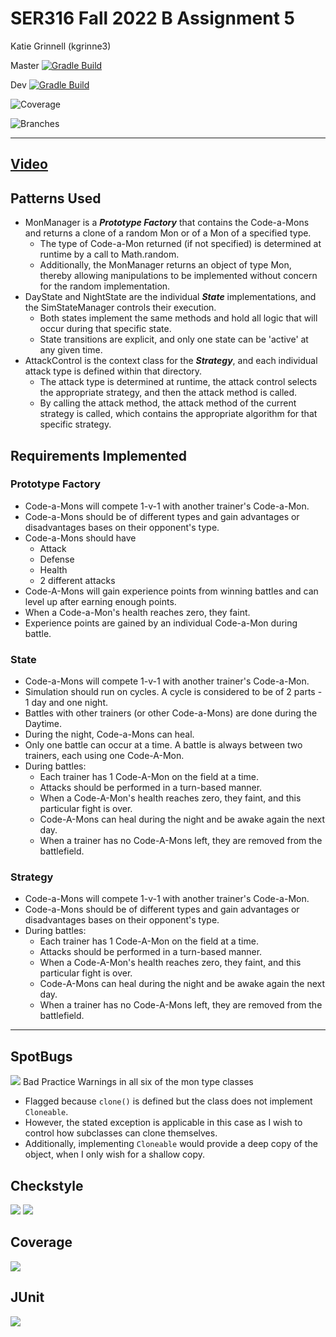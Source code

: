 # SER316 Fall 2022 B Assignment 5

Katie Grinnell (kgrinne3)

Master [![Gradle Build](https://github.com/kgrinne3/assign5/actions/workflows/gradleBuild.yml/badge.svg?branch=master)](https://github.com/kgrinne3/assign5/actions/workflows/gradleBuild.yml)

Dev [![Gradle Build](https://github.com/kgrinne3/assign5/actions/workflows/gradleBuild.yml/badge.svg?branch=dev)](https://github.com/kgrinne3/assign5/actions/workflows/gradleBuild.yml)

![Coverage](.github/badges/jacoco.svg)

![Branches](.github/badges/branches.svg)

 ---

## [Video](https://youtu.be/NdrwHHNXEO8)
## Patterns Used
 - MonManager is a **_Prototype Factory_** that contains the Code-a-Mons and returns a clone of a random Mon or of a Mon of a specified type. 
   - The type of Code-a-Mon returned (if not specified) is determined at runtime by a call to Math.random.
   - Additionally, the MonManager returns an object of type Mon, thereby allowing manipulations to be implemented without concern for the random implementation.
 - DayState and NightState are the individual **_State_** implementations, and the SimStateManager controls their execution. 
   - Both states implement the same methods and hold all logic that will occur during that specific state. 
   - State transitions are explicit, and only one state can be 'active' at any given time. 
 - AttackControl is the context class for the **_Strategy_**, and each individual attack type is defined within that directory. 
   - The attack type is determined at runtime, the attack control selects the appropriate strategy, and then the attack method is called.
   - By calling the attack method, the attack method of the current strategy is called, which contains the appropriate algorithm for that specific strategy. 

## Requirements Implemented

### Prototype Factory
 - Code-a-Mons will compete 1-v-1 with another trainer's Code-a-Mon.
 - Code-a-Mons should be of different types and gain advantages or disadvantages bases on their opponent's type.
 - Code-a-Mons should have 
   - Attack 
   - Defense
   - Health
   - 2 different attacks
 - Code-A-Mons will gain experience points from winning battles and can level up after earning enough points.
 - When a Code-a-Mon's health reaches zero, they faint. 
 - Experience points are gained by an individual Code-a-Mon during battle.
### State
- Code-a-Mons will compete 1-v-1 with another trainer's Code-a-Mon.
- Simulation should run on cycles. A cycle is considered to be of 2 parts - 1 day and one night. 
- Battles with other trainers (or other Code-a-Mons) are done during the Daytime. 
- During the night, Code-a-Mons can heal.
- Only one battle can occur at a time. A battle is always between two trainers, each using one Code-A-Mon.
- During battles:
   - Each trainer has 1 Code-A-Mon on the field at a time.
   - Attacks should be performed in a turn-based manner.
   - When a Code-A-Mon's health reaches zero, they faint, and this particular fight is over.
   - Code-A-Mons can heal during the night and be awake again the next day.
   - When a trainer has no Code-A-Mons left, they are removed from the battlefield.

### Strategy
- Code-a-Mons will compete 1-v-1 with another trainer's Code-a-Mon.
- Code-a-Mons should be of different types and gain advantages or disadvantages bases on their opponent's type.
- During battles:
  - Each trainer has 1 Code-A-Mon on the field at a time. 
  - Attacks should be performed in a turn-based manner. 
  - When a Code-A-Mon's health reaches zero, they faint, and this particular fight is over. 
  - Code-A-Mons can heal during the night and be awake again the next day. 
  - When a trainer has no Code-A-Mons left, they are removed from the battlefield. 

    

 ---
## SpotBugs
![](screenshots/spotBugsReport.jpg)
Bad Practice Warnings in all six of the mon type classes
- Flagged because `clone()` is defined but the class does not implement `Cloneable`. 
- However, the stated exception is applicable in this case as I wish to control how subclasses can clone themselves. 
- Additionally, implementing `Cloneable` would provide a deep copy of the object, when I only wish for a shallow copy.


## Checkstyle
![](screenshots/checkstyleMain.jpg)
![](screenshots/checkstyleTest.jpg)

## Coverage
![](screenshots/coverageReport.jpg)

## JUnit
![](screenshots/JUnit.jpg)